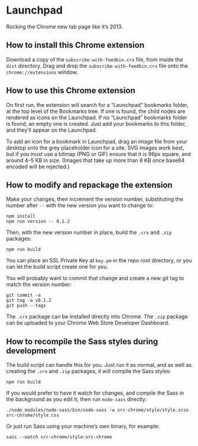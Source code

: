 # Launchpad

Rocking the Chrome new tab page like it’s 2013.

## How to install this Chrome extension

Download a copy of the `subscribe-with-feedbin.crx` file, from inside the `dist` directory. Drag and drop the `subscribe-with-feedbin.crx` file onto the `chrome://extensions` window.

## How to use this Chrome extension

On first run, the extension will search for a “Launchpad” bookmarks folder, at the top level of the Bookmarks tree. If one is found, the child nodes are rendered as icons on the Launchpad. If no “Launchpad” bookmarks folder is found, an empty one is created. Just add your bookmarks to this folder, and they’ll appear on the Launchpad.

To add an icon for a bookmark in Launchpad, drag an image file from your desktop onto the grey placeholder icon for a site. SVG images work best, but if you must use a bitmap (PNG or GIF) ensure that it is 96px square, and around 4–5 KB in size. (Images that take up more than 8 KB once base64 encoded will be rejected.)

## How to modify and repackage the extension

Make your changes, then increment the version number, substituting the number after `--` with the new version you want to change to:

    npm install
    npm run version -- 0.1.2

Then, with the new version number in place, build the `.crx` and `.zip` packages:

    npm run build

You can place an SSL Private Key at `key.pm` in the repo root directory, or you can let the build script create one for you.

You will probably want to commit that change and create a new git tag to match the version number:

    git commit -a
    git tag -a v0.1.2
    git push --tags

The `.crx` package can be installed directly into Chrome. The `.zip` package can be uploaded to your Chrome Web Store Developer Dashboard.

## How to recompile the Sass styles during development

The build script can handle this for you. Just run it as normal, and as well as creating the `.crx` and `.zip` packages, it will compile the Sass styles:

    npm run build

If you would prefer to have it watch for changes, and compile the Sass in the background as you edit it, then run `node-sass` directly:

    ./node_modules/node-sass/bin/node-sass -w src-chrome/style/style.scss src-chrome/style.css

Or just run Sass using your machine’s own binary, for example:

    sass --watch src-chrome/style:src-chrome

